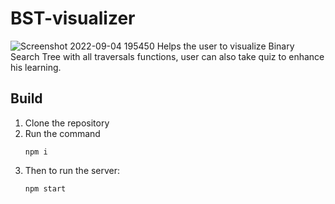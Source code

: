 # BST-visualizer
![Screenshot 2022-09-04 195450](https://user-images.githubusercontent.com/67941652/188318499-63111d68-23b0-4700-9508-429a2c75e5bf.png)
Helps the user to visualize Binary Search Tree with all traversals functions, user can also take quiz to enhance his learning.

## Build
1. Clone the repository
2. Run the command 
    ```
    npm i
    ```
3. Then to run the server:
    ```
    npm start
    ```
